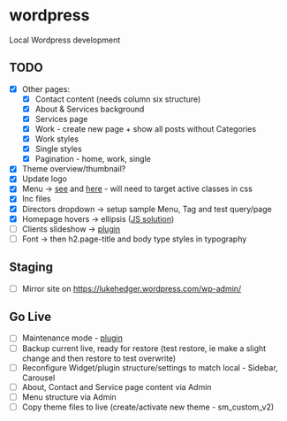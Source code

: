 wordpress
=========

Local Wordpress development

## TODO

- [x] Other pages:
	- [x] Contact content (needs column six structure)
	- [x] About & Services background
	- [x] Services page
 	- [x] Work - create new page + show all posts without Categories
	- [x] Work styles
	- [x] Single styles
	- [x] Pagination - home, work, single
- [x] Theme overview/thumbnail?
- [x] Update logo
- [x] Menu -> [see](http://localhost/wp-admin/nav-menus.php) and [here](http://codex.wordpress.org/Function_Reference/wp_nav_menu) - will need to target active classes in css
- [x] Inc files
- [x] Directors dropdown -> setup sample Menu, Tag and test query/page
- [x] Homepage hovers -> ellipsis ([JS solution](https://github.com/ftlabs/ftellipsis))
- [ ] Clients slideshow -> [plugin](http://cmoreira.net/logos-showcase/documentation/)
- [ ] Font -> then h2.page-title and body type styles in typography

## Staging

- [ ] Mirror site on https://lukehedger.wordpress.com/wp-admin/

## Go Live

- [ ] Maintenance mode - [plugin](http://wordpress.org/plugins/wp-maintenance-mode/)
- [ ] Backup current live, ready for restore (test restore, ie make a slight change and then restore to test overwrite)
- [ ] Reconfigure Widget/plugin structure/settings to match local - Sidebar, Carousel
- [ ] About, Contact and Service page content via Admin
- [ ] Menu structure via Admin
- [ ] Copy theme files to live (create/activate new theme - sm_custom_v2)